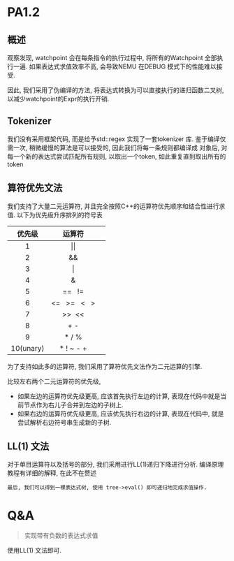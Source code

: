 # PA1.2
## 概述
观察发现, watchpoint 会在每条指令的执行过程中, 将所有的Watchpoint 全部执行一遍. 
如果表达式求值效率不高, 会导致NEMU 在DEBUG 模式下的性能难以接受. 

因此, 我们采用了伪编译的方法, 将表达式转换为可以直接执行的递归函数二叉树, 
以减少watchpoint的Expr的执行开销. 

## Tokenizer
我们没有采用框架代码, 而是给予std::regex 实现了一套tokenizer 库. 
鉴于编译仅需一次, 稍微缓慢的算法是可以接受的, 因此我们将每一条规则都编译成
对象后, 对每一个新的表达式尝试匹配所有规则, 以取出一个token, 如此重复直到取出所有的token

## 算符优先文法
我们支持了大量二元运算符, 并且完全按照C++的运算符优先顺序和结合性进行求值. 
以下为优先级升序排列的符号表

|优先级| 运算符||
|:-----:|:--:|---|
|1| \|\| | 
|2| &&  |
|3| \| | 
|4| & |
|5| == &nbsp;&nbsp;!= |
|6| <= &nbsp;&nbsp;>= &nbsp;&nbsp;< &nbsp;&nbsp;> |
|7| >>&nbsp;&nbsp;<< | 
|8| + - |
|9| * / % |
|10(unary)| * ! ~ - + |

为了支持如此多的运算符, 我们采用了算符优先文法作为二元运算的引擎. 

比较左右两个二元运算符的优先级, 
- 如果左边的运算符优先级更高, 应该首先执行左边的计算, 
表现在代码中就是当前节点作为右儿子合并到左边的子树上. 
- 如果右边的运算符优先级更高, 应该优先执行右边的计算, 
表现在代码中, 就是尝试解析右边符号串生成新的子树. 

## LL(1) 文法
对于单目运算符以及括号的部分, 我们采用进行LL(1)递归下降进行分析. 
编译原理教程有详细的解释, 在此不在赘述

`最后, 我们可以得到一棵表达式树, 使用 tree->eval() 即可递归地完成求值操作. `


# Q&A
> 实现带有负数的表达式求值

使用LL(1) 文法即可. 
